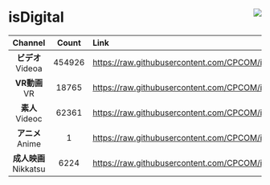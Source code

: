 # isDigital <img align="right" src="https://img.shields.io/github/last-commit/CPCOM/isDigital"/>  
  
| Channel | Count | Link |  
| :-----: | :---: | :--- |  
|**ビデオ**<br />Videoa | 454926 | https://raw.githubusercontent.com/CPCOM/isDigital/main/Videoa.txt |  
|**VR動画**<br />VR | 18765 | https://raw.githubusercontent.com/CPCOM/isDigital/main/VR.txt |  
|**素人**<br />Videoc | 62361 | https://raw.githubusercontent.com/CPCOM/isDigital/main/Videoc.txt |  
|**アニメ**<br />Anime | 1 | https://raw.githubusercontent.com/CPCOM/isDigital/main/Anime.txt |  
|**成人映画**<br />Nikkatsu | 6224 | https://raw.githubusercontent.com/CPCOM/isDigital/main/Nikkatsu.txt |  